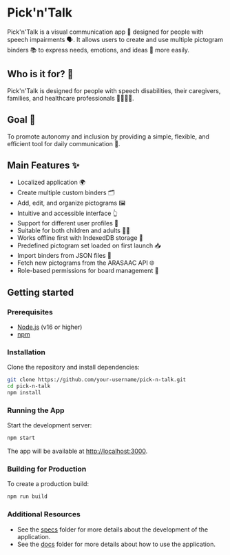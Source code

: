 # Pick'n'Talk

Pick'n'Talk is a visual communication app 📱 designed for people with speech impairments 🗣️. It allows users to create and use multiple pictogram binders 📚 to express needs, emotions, and ideas 💬 more easily.

## Who is it for? 🤔

Pick'n'Talk is designed for people with speech disabilities, their caregivers, families, and healthcare professionals 👨‍⚕️👩‍🏫.

## Goal 🎯

To promote autonomy and inclusion by providing a simple, flexible, and efficient tool for daily communication 🤝.

## Main Features ✨

- Localized application 🌍
- Create multiple custom binders 🗂️
- Add, edit, and organize pictograms 🖼️
- Intuitive and accessible interface 👆
- Support for different user profiles 👤
- Suitable for both children and adults 👶👵
- Works offline first with IndexedDB storage 📡
- Predefined pictogram set loaded on first launch 📥
- Import binders from JSON files 📂
- Fetch new pictograms from the ARASAAC API 🌐
- Role-based permissions for board management 🔐

## Getting started

### Prerequisites

- [Node.js](https://nodejs.org/) (v16 or higher)
- [npm](https://www.npmjs.com/)

### Installation

Clone the repository and install dependencies:

```bash
git clone https://github.com/your-username/pick-n-talk.git
cd pick-n-talk
npm install
```

### Running the App

Start the development server:

```bash
npm start
```

The app will be available at [http://localhost:3000](http://localhost:3000).

### Building for Production

To create a production build:

```bash
npm run build
```

### Additional Resources

- See the [specs](./specs) folder for more details about the development of the application.
- See the [docs](./docs) folder for more details about how to use the application.